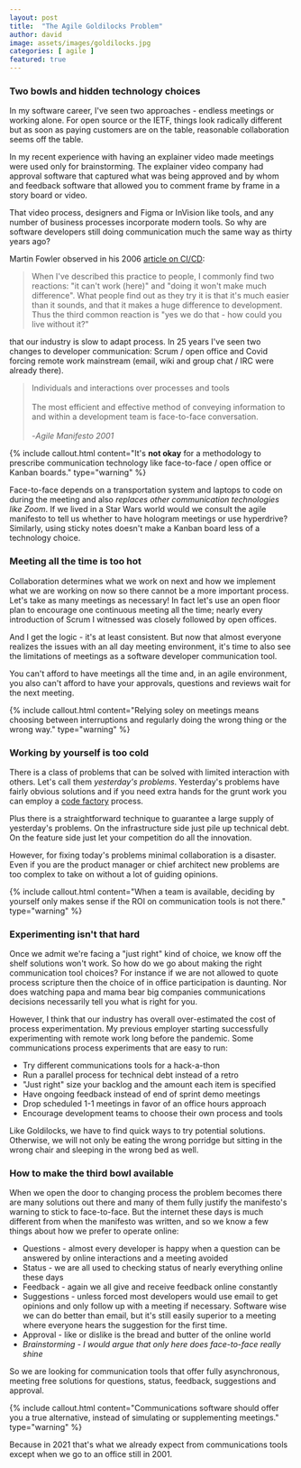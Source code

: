 ```yaml
---
layout: post
title:  "The Agile Goldilocks Problem"
author: david
image: assets/images/goldilocks.jpg
categories: [ agile ]
featured: true
---
```

### Two bowls and hidden technology choices
In my software career, I've seen two approaches - endless meetings or working alone. For open source or 
the IETF, things look radically different but as soon as paying customers are on the table, reasonable collaboration 
seems off the table.

In my recent experience with having an explainer video made meetings were used only for brainstorming. The explainer
video company had approval software that captured what was being approved and by whom and feedback software that allowed
you to comment frame by frame in a story board or video.

That video process, designers and Figma or InVision like tools, and any number of business processes incorporate
modern tools. So why are software developers still doing communication much the same way as thirty years ago?

Martin Fowler observed in his 2006 [article on CI/CD](https://martinfowler.com/articles/continuousIntegration.html):

>When I've described this practice to people, I commonly find two reactions: "it can't work (here)" and
"doing it won't make much difference". What people find out as they try it is that it's much easier than it sounds,
and that it makes a huge difference to development. Thus the third common reaction is "yes we do that - how could you
live without it?"

that our industry is slow to adapt process. In 25 years I've seen two changes to developer 
communication: Scrum / open office and Covid forcing remote work mainstream (email, wiki and group chat / IRC were 
already there).

>Individuals and interactions over processes and tools<br/><br/>
>The most efficient and effective method of conveying information to and within a development team is face-to-face 
conversation.<br/><br/>
> -_Agile Manifesto 2001_

{% include callout.html
content="It's **not okay** for a methodology to prescribe communication technology like face-to-face / open office or
Kanban boards."
type="warning" %}

Face-to-face depends on a transportation system and laptops to code on during the meeting and 
also *replaces other communication technologies like Zoom*. If we lived in a Star Wars world would we consult the
agile manifesto to tell us whether to have hologram meetings or use hyperdrive? Similarly, using sticky notes doesn't 
make a Kanban board less of a technology choice.

### Meeting all the time is too hot
Collaboration determines what we work on next and how we implement what we are working on now so there cannot be a more
important process. Let's take as many meetings as necessary! In fact let's use an open floor plan to encourage one 
continuous meeting all the time; nearly every introduction of Scrum I witnessed was closely followed by open offices.

And I get the logic - it's at least consistent. But now that almost everyone realizes the issues with an all day 
meeting environment, it's time to also see the limitations of meetings as a software developer communication tool.

You can't afford to have meetings all the time and, in an agile environment, you also can't afford to have your
approvals, questions and reviews wait for the next meeting. 

{% include callout.html
content="Relying soley on meetings means choosing between interruptions and regularly doing the wrong thing or the 
wrong way."
type="warning" %}

### Working by yourself is too cold
There is a class of problems that can be solved with limited interaction with others. Let's call 
them *yesterday's problems*. Yesterday's problems have fairly obvious solutions and if you need extra hands for the 
grunt work you can employ a [code factory]({{site.baseurl}}/agile/2021/08/16/code-factory.html) process.

Plus there is a straightforward technique to guarantee a large supply of yesterday's problems. On the
infrastructure side just pile up technical debt. On the feature side just let your competition do all the innovation.

However, for fixing today's problems minimal collaboration is a disaster. Even if you are the product manager or chief 
architect new problems are too complex to take on without a lot of guiding opinions.

{% include callout.html
content="When a team is available, deciding by yourself only makes sense if the ROI on communication tools is not there."
type="warning" %}

### Experimenting isn't that hard
Once we admit we're facing a "just right" kind of choice, we know off the shelf solutions won't work. So how do we go 
about making the right communication tool choices? For instance if we are not allowed to quote process
scripture then the choice of in office participation is daunting. Nor does watching papa and mama bear big companies 
communications decisions necessarily tell you what is right for you.

However, I think that our industry has overall over-estimated the cost of process experimentation. My previous employer
starting successfully experimenting with remote work long before the pandemic. Some communications process experiments 
that are easy to run:
* Try different communications tools for a hack-a-thon
* Run a parallel process for technical debt instead of a retro
* "Just right" size your backlog and the amount each item is specified
* Have ongoing feedback instead of end of sprint demo meetings
* Drop scheduled 1-1 meetings in favor of an office hours approach
* Encourage development teams to choose their own process and tools

Like Goldilocks, we have to find quick ways to try potential solutions. Otherwise, we will not only be eating the wrong
porridge but sitting in the wrong chair and sleeping in the wrong bed as well.

### How to make the third bowl available
When we open the door to changing process the problem becomes there are many solutions out there and many of them fully
justify the manifesto's warning to stick to face-to-face. But the internet these days is much different from when
the manifesto was written, and so we know a few things about how we prefer to operate online:
* Questions - almost every developer is happy when a question can be answered by online interactions and a meeting 
avoided
* Status - we are all used to checking status of nearly everything online these days 
* Feedback - again we all give and receive feedback online constantly
* Suggestions - unless forced most developers would use email to get opinions and only follow up with a meeting if
necessary. Software wise we can do better than email, but it's still easily superior to a meeting where everyone
hears the suggestion for the first time.
* Approval - like or dislike is the bread and butter of the online world
* _Brainstorming - I would argue that only here does face-to-face really shine_

So we are looking for communication tools that offer fully asynchronous, meeting free solutions for questions, status,
feedback, suggestions and approval.

{% include callout.html
content="Communications software should offer you a true alternative, instead of simulating or supplementing meetings."
type="warning" %}

Because in 2021 that's what we already expect from communications tools except when we go to an office still in 2001.


